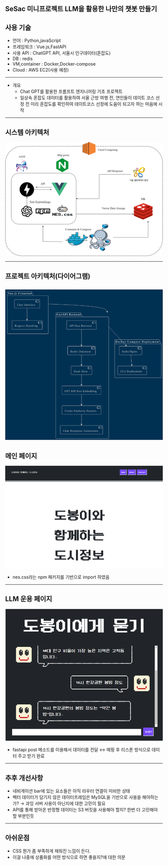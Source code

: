 ## SeSac 미니프로젝트 LLM을 활용한 나만의 챗봇 만들기 

## 사용 기술 
* 언어 : Python,javaScript
* 프레임워크 : Vue.js,FastAPI
* 사용 API : ChatGPT API, 서울시 인구데이터(혼잡도)
* DB : redis
* VM,container : Docker,Docker-compose
* Cloud : AWS EC2(사용 예정)

-----
* 개요 
    - Chat GPT를 활용한 프롬프트 엔지니어링 기초 프로젝트 
    - 일상속 혼잡도 데이터를 활용하여 서울 근방 여행 전, 연인들이 데이트 코스 선정 전 미리 혼잡도를 확인하여 데이트코스 선정에 도움이 되고자 하는 마음에 시작 
----
## 시스템 아키텍처 
![아키텍처](./images/LLM_dobong.drawio.png)

----
## 프로젝트 아키텍처(다이어그램)
![프로젝트 아키텍처](./images/Project_Architecture.png)
----
## 메인 페이지 
![메인페이지](./images/20240127_171328.png)
* nes.css라는 npm 패키지를 기반으로 import 하였음
----
## LLM 운용 페이지 
![채팅](./images/20240127_171319.png)
* fastapi post 메소드를 이용해서 데이터를 전달 ↔ 매핑 후 리스폰 방식으로 데이터 주고 받기 완료 

----- 
## 추후 개선사항 
* 네비게이션 bar에 있는 요소들은 아직 라우터 연결이 미비한 상태 
* 벡터 데이터가 담기지 않은 데이터프레임은 MySQL을 기반으로 사용을 해야하는가? → 과잉 서버 사용이 아닌지에 대한 고민이 필요 
* API를 통해 받아온 반정형 데이터는 S3 버킷을 사용해야 할지? 한번 더 고민해야 할 부분인듯 

---- 
## 아쉬운점 
* CSS 뭔가 좀 부족하게 채워진 느낌이 든다. 
* 이걸 나중에 상품화를 어떤 방식으로 하면 좋을지?에 대한 의문